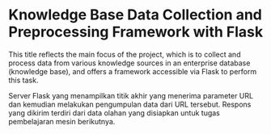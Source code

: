 # Knowledge Base Data Collection and Preprocessing Framework with Flask

This title reflects the main focus of the project, which is to collect and process data from various knowledge sources in an enterprise database (knowledge base), and offers a framework accessible via Flask to perform this task.

Server Flask yang menampilkan titik akhir yang menerima parameter URL dan kemudian melakukan pengumpulan data dari URL tersebut. Respons yang dikirim terdiri dari data olahan yang disiapkan untuk tugas pembelajaran mesin berikutnya.
